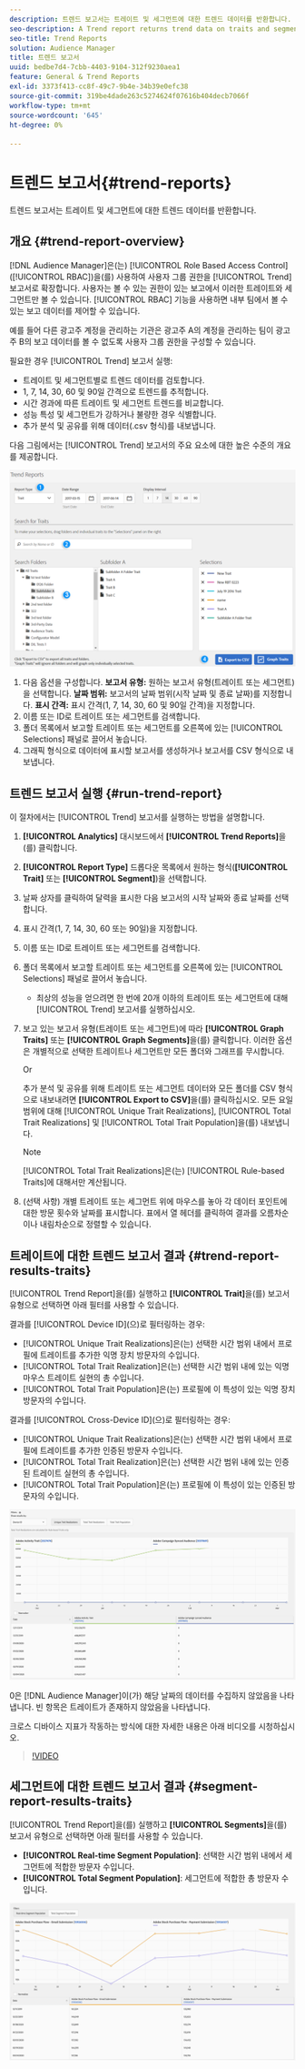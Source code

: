 ```yaml
---
description: 트렌드 보고서는 트레이트 및 세그먼트에 대한 트렌드 데이터를 반환합니다.
seo-description: A Trend report returns trend data on traits and segments.
seo-title: Trend Reports
solution: Audience Manager
title: 트렌드 보고서
uuid: bedbe7d4-7cbb-4403-9104-312f9230aea1
feature: General & Trend Reports
exl-id: 3373f413-cc8f-49c7-9b4e-34b39e0efc38
source-git-commit: 319be4dade263c5274624f07616b404decb7066f
workflow-type: tm+mt
source-wordcount: '645'
ht-degree: 0%

---
```


# 트렌드 보고서{#trend-reports}

트렌드 보고서는 트레이트 및 세그먼트에 대한 트렌드 데이터를 반환합니다.

## 개요 {#trend-report-overview}

<!-- 

c_trend_reports.xml

 -->

[!DNL Audience Manager]은(는) [!UICONTROL Role Based Access Control]&#x200B;([!UICONTROL RBAC])을(를) 사용하여 사용자 그룹 권한을 [!UICONTROL Trend] 보고서로 확장합니다. 사용자는 볼 수 있는 권한이 있는 보고에서 이러한 트레이트와 세그먼트만 볼 수 있습니다. [!UICONTROL RBAC] 기능을 사용하면 내부 팀에서 볼 수 있는 보고 데이터를 제어할 수 있습니다.

예를 들어 다른 광고주 계정을 관리하는 기관은 광고주 A의 계정을 관리하는 팀이 광고주 B의 보고 데이터를 볼 수 없도록 사용자 그룹 권한을 구성할 수 있습니다.

필요한 경우 [!UICONTROL Trend] 보고서 실행:

* 트레이트 및 세그먼트별로 트렌드 데이터를 검토합니다.
* 1, 7, 14, 30, 60 및 90일 간격으로 트렌드를 추적합니다.
* 시간 경과에 따른 트레이트 및 세그먼트 트렌드를 비교합니다.
* 성능 특성 및 세그먼트가 강하거나 불량한 경우 식별합니다.
* 추가 분석 및 공유를 위해 데이터(.csv 형식)를 내보냅니다.

다음 그림에서는 [!UICONTROL Trend] 보고서의 주요 요소에 대한 높은 수준의 개요를 제공합니다.

![](assets/trend_reports.png)

1. 다음 옵션을 구성합니다.
   **보고서 유형:** 원하는 보고서 유형(트레이트 또는 세그먼트)을 선택합니다.
   **날짜 범위:** 보고서의 날짜 범위(시작 날짜 및 종료 날짜)를 지정합니다.
   **표시 간격:** 표시 간격(1, 7, 14, 30, 60 및 90일 간격)을 지정합니다.
1. 이름 또는 ID로 트레이트 또는 세그먼트를 검색합니다.
1. 폴더 목록에서 보고할 트레이트 또는 세그먼트를 오른쪽에 있는 [!UICONTROL Selections] 패널로 끌어서 놓습니다.
1. 그래픽 형식으로 데이터에 표시할 보고서를 생성하거나 보고서를 CSV 형식으로 내보냅니다.

## 트렌드 보고서 실행 {#run-trend-report}

이 절차에서는 [!UICONTROL Trend] 보고서를 실행하는 방법을 설명합니다.

<!-- 

t_working_with_trend_reports.xml

 -->

1. **[!UICONTROL Analytics]** 대시보드에서 **[!UICONTROL Trend Reports]**&#x200B;을(를) 클릭합니다.
1. **[!UICONTROL Report Type]** 드롭다운 목록에서 원하는 형식(**[!UICONTROL Trait]** 또는 **[!UICONTROL Segment]**)을 선택합니다.
1. 날짜 상자를 클릭하여 달력을 표시한 다음 보고서의 시작 날짜와 종료 날짜를 선택합니다.
1. 표시 간격(1, 7, 14, 30, 60 또는 90일)을 지정합니다.
1. 이름 또는 ID로 트레이트 또는 세그먼트를 검색합니다.
1. 폴더 목록에서 보고할 트레이트 또는 세그먼트를 오른쪽에 있는 [!UICONTROL Selections] 패널로 끌어서 놓습니다.
   * 최상의 성능을 얻으려면 한 번에 20개 이하의 트레이트 또는 세그먼트에 대해 [!UICONTROL Trend] 보고서를 실행하십시오.
1. 보고 있는 보고서 유형(트레이트 또는 세그먼트)에 따라 **[!UICONTROL Graph Traits]** 또는 **[!UICONTROL Graph Segments]**&#x200B;을(를) 클릭합니다. 이러한 옵션은 개별적으로 선택한 트레이트나 세그먼트만 모든 폴더와 그래프를 무시합니다.

   Or

   추가 분석 및 공유를 위해 트레이트 또는 세그먼트 데이터와 모든 폴더를 CSV 형식으로 내보내려면 **[!UICONTROL Export to CSV]**&#x200B;을(를) 클릭하십시오. 모든 요일 범위에 대해 [!UICONTROL Unique Trait Realizations], [!UICONTROL Total Trait Realizations] 및 [!UICONTROL Total Trait Population]을(를) 내보냅니다.

   >[!NOTE]
   >
   >[!UICONTROL Total Trait Realizations]은(는) [!UICONTROL Rule-based Traits]에 대해서만 계산됩니다.

1. (선택 사항) 개별 트레이트 또는 세그먼트 위에 마우스를 놓아 각 데이터 포인트에 대한 방문 횟수와 날짜를 표시합니다. 표에서 열 헤더를 클릭하여 결과를 오름차순이나 내림차순으로 정렬할 수 있습니다.

## 트레이트에 대한 트렌드 보고서 결과 {#trend-report-results-traits}

[!UICONTROL Trend Report]을(를) 실행하고 **[!UICONTROL Trait]**&#x200B;을(를) 보고서 유형으로 선택하면 아래 필터를 사용할 수 있습니다.

결과를 [!UICONTROL Device ID]&#x200B;(으)로 필터링하는 경우:

* [!UICONTROL Unique Trait Realizations]은(는) 선택한 시간 범위 내에서 프로필에 트레이트를 추가한 익명 장치 방문자의 수입니다.
* [!UICONTROL Total Trait Realization]은(는) 선택한 시간 범위 내에 있는 익명 마우스 트레이트 실현의 총 수입니다.
* [!UICONTROL Total Trait Population]은(는) 프로필에 이 특성이 있는 익명 장치 방문자의 수입니다.

결과를 [!UICONTROL Cross-Device ID]&#x200B;(으)로 필터링하는 경우:

* [!UICONTROL Unique Trait Realizations]은(는) 선택한 시간 범위 내에서 프로필에 트레이트를 추가한 인증된 방문자 수입니다.
* [!UICONTROL Total Trait Realization]은(는) 선택한 시간 범위 내에 있는 인증된 트레이트 실현의 총 수입니다.
* [!UICONTROL Total Trait Population]은(는) 프로필에 이 특성이 있는 인증된 방문자의 수입니다.

![트렌드 보고서 특성](assets/trend-report-traits.png)

0은 [!DNL Audience Manager]이(가) 해당 날짜의 데이터를 수집하지 않았음을 나타냅니다. 빈 항목은 트레이트가 존재하지 않았음을 나타냅니다.

크로스 디바이스 지표가 작동하는 방식에 대한 자세한 내용은 아래 비디오를 시청하십시오.

>[!VIDEO](https://experienceleague.adobe.com/docs/audience-manager-learn/tutorials/build-and-manage-audiences/profile-merge/understanding-cross-device-metrics-in-audience-manager.html)

## 세그먼트에 대한 트렌드 보고서 결과 {#segment-report-results-traits}

[!UICONTROL Trend Report]을(를) 실행하고 **[!UICONTROL Segments]**&#x200B;을(를) 보고서 유형으로 선택하면 아래 필터를 사용할 수 있습니다.

* **[!UICONTROL Real-time Segment Population]**: 선택한 시간 범위 내에서 세그먼트에 적합한 방문자 수입니다.
* **[!UICONTROL Total Segment Population]**: 세그먼트에 적합한 총 방문자 수입니다.

![trend-report-segments](assets/trend-report-segments.png)
